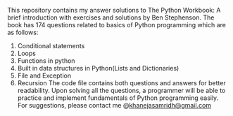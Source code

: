 This repository contains my answer solutions to The Python Workbook: A brief introduction with exercises and solutions by Ben Stephenson. The book has 174 questions related to basics of Python programming which are as follows:
1) Conditional statements
2) Loops
3) Functions in python
4) Built in data structures in Python(Lists and Dictionaries)
5) File and Exception
6) Recursion
The code file contains both questions and answers for better readability. Upon solving all the questions, a programmer will be able to practice and implement fundamentals of Python programming easily. For suggestions, please contact me @khanejasamridh@gmail.com
